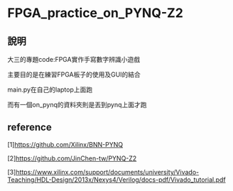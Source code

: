 # FPGA_practice_on_PYNQ-Z2
## 說明
大三的專題code:FPGA實作手寫數字辨識小遊戲

主要目的是在練習FPGA板子的使用及GUI的結合


main.py在自己的laptop上面跑

而有一個on_pynq的資料夾則是丟到pynq上面才跑

## reference
[1]https://github.com/Xilinx/BNN-PYNQ

[2]https://github.com/JinChen-tw/PYNQ-Z2

[3]https://www.xilinx.com/support/documents/university/Vivado-Teaching/HDL-Design/2013x/Nexys4/Verilog/docs-pdf/Vivado_tutorial.pdf

